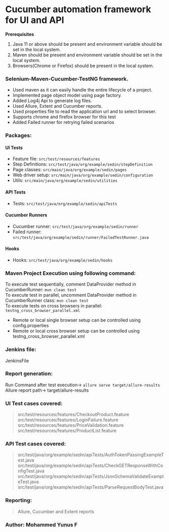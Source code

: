 # Cucumber automation framework for UI and API

**Prerequisites**

1. Java 11 or above should be present and environment variable should be set in the local system.
2. Maven should be present and environment variable should be set in the local system.
3. Browsers(Chrome or Firefox) should be present in the local system.

### Selenium-Maven-Cucumber-TestNG framework.

* Used maven as it can easily handle the entire lifecycle of a project.
* Implemented page object model using page factory.
* Added Log4j Api to generate log files.
* Used Allure, Extent and Cucumber reports.
* Used properties file to read the application url and to select browser.
* Supports chrome and firefox browser for this test
* Added Failed runner for retrying failed scenarios

### Packages:

#### UI Tests

* Feature file: `src/test/resources/features`
* Step Definitions: `src/test/java/org/example/sedin/stepDefinition`
* Page classes: `src/main/java/org/example/sedin/pages`
* Web driver setup: `src/main/java/org/example/sedin/configuration`
* Utils: `src/main/java/org/example/sedin/utilities`

#### API Tests

* Tests: `src/test/java/org/example/sedin/apiTests`

#### Cucumber Runners

* Cucumber runner: `src/test/java/org/example/sedin/runner`
* Failed runner: `src/test/java/org/example/sedin/runner/FailedTestRunner.java`

#### Hooks

* Hooks: `src/test/java/org/example/sedin/hooks`

### Maven Project Execution using following command:

To execute test sequentially, comment DataProvider method in CucumberRunner: `mvn clean test`  
To execute test in parallel, uncomment DataProvider method in CucumberRunner
class: `mvn clean test`   
To execute tests on cross browsers in parallel: `testng_cross_browser_parallel.xml`

* Remote or local single browser setup can be controlled using config.properties
* Remote or local cross browser setup can be controlled using testng_cross_browser_parallel.xml

### Jenkins file:

JenkinsFile

### Report generation:

Run Command after test execution-> `allure serve target/allure-results
`  
Allure report path-> target/allure-results

### UI Test cases covered:

> src/test/resources/features/CheckoutProduct.feature
> src/test/resources/features/LoginFailure.feature
> src/test/resources/features/PriceValidation.feature  
> src/test/resources/features/ProductList.feature

### API Test cases covered:

> src/test/java/org/example/sedin/apiTests/AuthTokenPassingExampleTest.java
> src/test/java/org/example/sedin/apiTests/CheckGETResponseWithConfigTest.java
> src/test/java/org/example/sedin/apiTests/JsonSchemaValidateExampleTest.java
> src/test/java/org/example/sedin/apiTests/ParseRequestBodyTest.java

### Reporting:

> Allure, Cucumber and Extent reports

### Author: Mohammed Yunus F

